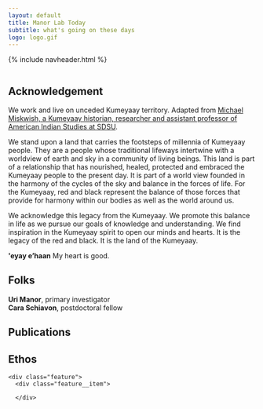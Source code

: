 ```yaml
---
layout: default
title: Manor Lab Today
subtitle: what's going on these days
logo: logo.gif
---
```


{% include navheader.html %}

  <div class="wrapper" style="align-content: center;">
  <h2>Acknowledgement</h2>
  <p>We work and live on unceded Kumeyaay territory. Adapted from <a href="https://ais.sdsu.edu/articles/Land-Acknowledgement.htm">Michael Miskwish, a Kumeyaay historian, researcher and assistant professor of American Indian Studies at SDSU</a>.</p>
  <p>
We stand upon a land that carries the footsteps of millennia of Kumeyaay people. They are a people whose traditional lifeways intertwine with a worldview of earth and sky in a community of living beings. This land is part of a relationship that has nourished, healed, protected and embraced the Kumeyaay people to the present day. It is part of a world view founded in the harmony of the cycles of the sky and balance in the forces of life. For the Kumeyaay, red and black represent the balance of those forces that provide for harmony within our bodies as well as the world around us.</p><p>
We acknowledge this legacy from the Kumeyaay. We promote this balance in life as we pursue our goals of knowledge and understanding. We find inspiration in the Kumeyaay spirit to open our minds and hearts. It is the legacy of the red and black. It is the land of the Kumeyaay.</p>
<p><strong>'eyay e’haan</strong> My heart is good. 
  </p>
  <h2>Folks</h2>
  <div class="feature">
      <div class="feature__item">
      <strong>Uri Manor</strong>, primary investigator
      </div>
      <div class="feature__item">
      <strong>Cara Schiavon</strong>, postdoctoral fellow
      </div>
  </div>
  <h2>Publications</h2>
  <h2>Ethos</h2>
  
    <div class="feature">
      <div class="feature__item">
      
      </div>
      
</div>
<div style="height:100px;"></div>